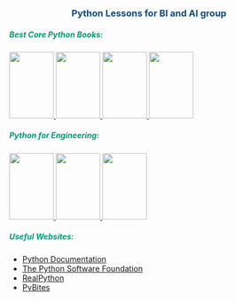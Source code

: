 <h3 style="text-align:center;color:#0F4C81;">Python Lessons for BI and AI group</h3>

<h5 style="color: #009B77;">Best Core Python Books:</h5>

<a href="https://drive.google.com/file/d/1Eqv90wC4UpgcxqCG8rlNR-QQJHVgSN9F/view?usp=sharing" target="_blank">
<img src="https://realpython.com/cdn-cgi/image/width=900,format=auto/https://files.realpython.com/media/python-basics-cover-900.75eb2f36588c.png" style="width:80px;height:120px; object-fit: cover;" />
</a>

<a href="https://drive.google.com/file/d/1XhIlVgVJ9dzYGVaJis1QOSNzwNEE_tRc/view?usp=sharing" target="_blank">
<img src="https://images-na.ssl-images-amazon.com/images/S/compressed.photo.goodreads.com/books/1677830388i/33516244.jpg" style="width:80px;height:120px; object-fit: cover;" />
</a>

<a href="https://drive.google.com/file/d/1eRVrdUBegCC7L8TF-f9B3iDLWu7796Wl/view?usp=sharing" target="_blank">
<img src="https://sd.blackball.lv/t.ashx?i=/data/covers/Fluent_Python_(2022).png&w=200&q=80" style="width:80px;height:120px; object-fit: cover;" />
</a>

<a href="https://drive.google.com/file/d/1bVX_1nqxGJ9teli3dXI1Ksw5m2kxGFne/view?usp=sharing" target="_blank">
<img src="https://m.media-amazon.com/images/I/51O53P4JHqL._SX342_SY445_.jpg" style="width:80px;height:120px; object-fit: cover;" />
</a>

<h5 style="color: #009B77;">Python for Engineering:</h5>

<a href="https://drive.google.com/file/d/1y9prdoAY1MfAGWfECvAkhLfBGfvAvONY/view?usp=sharing" target="_blank">
<img src="https://m.media-amazon.com/images/I/71yprEUlm-L._SY522_.jpg" style="width:80px;height:120px; object-fit: cover;" />
</a>

<a href="https://drive.google.com/file/d/10twtjpK7cb-ESAoHM_jCUS5S4UsRsgeQ/view?usp=sharing" target="_blank">
<img src="https://m.media-amazon.com/images/I/61vJ9KYPgTL._SY522_.jpg" style="width:80px;height:120px; object-fit: cover;" />
</a>

<a href="https://drive.google.com/file/d/1Le4b8_AdOs7Ocit-TDQUv4j5Oqeheabx/view?usp=sharing" target="_blank">
<img src="https://encrypted-tbn0.gstatic.com/images?q=tbn:ANd9GcQPJCNZBJ08jXSewoqt4uE7LyC6Vk9gED6IYA&s" style="width:80px;height:120px; object-fit: cover;" />
</a>

<h5 style="color: #009B77;">Useful Websites:</h5>

- <a href="https://docs.python.org/3/"  target="_blank">Python Documentation</a>
- <a href="https://www.python.org/psf-landing/"  target="_blank">The Python Software Foundation</a>
- <a href="https://realpython.com/"  target="_blank">RealPython</a>
- <a href="https://pybit.es/"  target="_blank">PyBites</a>
